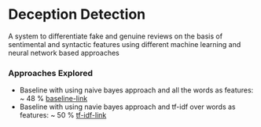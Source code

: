 # Deception Detection
A system to differentiate fake and genuine reviews on the basis of sentimental and syntactic features using different machine learning and neural network based approaches

### Approaches Explored

- Baseline with using naive bayes approach and all the words as features: ~ 48 % [baseline-link][1]
- Baseline with using navie bayes approach and tf-idf over words as features: ~ 50 % [tf-idf-link][2]

[1]: https://github.com/Hasil-Sharma/deception-detection/blob/36cdb94f326128ade1c3ada40d1fbd7d2b681d6a/Spam%20Opinion%20Mining.ipynb
[2]: https://github.com/Hasil-Sharma/deception-detection/blob/2f4e052afadcd16d7d2dc7f9479aaf3bbb06aa5a/Spam%20Opinion%20Mining.ipynb
